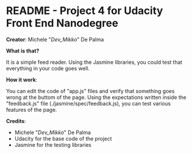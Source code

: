 # README - Project 4 for Udacity Front End Nanodegree

**Creator**: Michele "*Dev_Mikko*" De Palma

**What is that?**

It is a simple feed reader. Using the Jasmine libraries, you could test that everything in your code goes well.

**How it work**:

You can edit the code of "app.js" files and verify that something goes wrong at the buttom of the page.
Using the expectations written inside the "feedback.js" file (./jasmine/spec/feedback.js), you can test various features of the page.

**Credits**:

- Michele "*Dev_Mikko*" De Palma
- Udacity for the base code of the project
- Jasmine for the testing libraries
